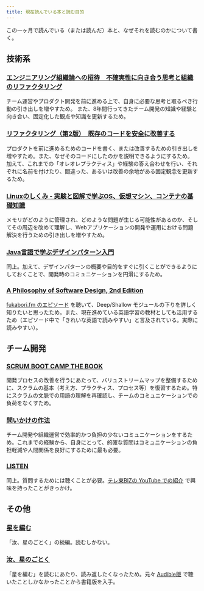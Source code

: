 ```yaml
---
title: 現在読んでいる本と読む目的
---
```


この一ヶ月で読んでいる（または読んだ）本と、なぜそれを読むのかについて書く。

## 技術系

### [エンジニアリング組織論への招待　不確実性に向き合う思考と組織のリファクタリング](https://hb.afl.rakuten.co.jp/ichiba/2304902d.f05c26bc.2304902e.7c640b7c/?pc=https%3A%2F%2Fitem.rakuten.co.jp%2Fbook%2F15341337%2F&link_type=hybrid_url&ut=eyJwYWdlIjoiaXRlbSIsInR5cGUiOiJoeWJyaWRfdXJsIiwic2l6ZSI6IjI0MHgyNDAiLCJuYW0iOjEsIm5hbXAiOiJyaWdodCIsImNvbSI6MSwiY29tcCI6ImRvd24iLCJwcmljZSI6MCwiYm9yIjoxLCJjb2wiOjEsImJidG4iOjEsInByb2QiOjAsImFtcCI6ZmFsc2V9)

チーム運営やプロダクト開発を前に進める上で、自身に必要な思考と取るべき行動の引き出しを増やすため。
また、8年間行ってきたチーム開発の知識や経験と向き合い、固定化した観点や知識を更新するため。

### [リファクタリング（第2版）　既存のコードを安全に改善する](https://hb.afl.rakuten.co.jp/ichiba/2304902d.f05c26bc.2304902e.7c640b7c/?pc=https%3A%2F%2Fitem.rakuten.co.jp%2Fbook%2F16085666%2F&link_type=hybrid_url&ut=eyJwYWdlIjoiaXRlbSIsInR5cGUiOiJoeWJyaWRfdXJsIiwic2l6ZSI6IjI0MHgyNDAiLCJuYW0iOjEsIm5hbXAiOiJyaWdodCIsImNvbSI6MSwiY29tcCI6ImRvd24iLCJwcmljZSI6MCwiYm9yIjoxLCJjb2wiOjEsImJidG4iOjEsInByb2QiOjAsImFtcCI6ZmFsc2V9)

プロダクトを前に進めるためのコードを書く、または改善するための引き出しを増やすため。また、なぜそのコードにしたのかを説明できるようにするため。
加えて、これまでの「オレオレプラクティス」や経験の答え合わせを行い、それぞれに名前を付けたり、間違った、あるいは改善の余地がある固定観念を更新するため。

### [Linuxのしくみ - 実験と図解で学ぶOS、仮想マシン、コンテナの基礎知識](https://hb.afl.rakuten.co.jp/ichiba/2304902d.f05c26bc.2304902e.7c640b7c/?pc=https%3A%2F%2Fitem.rakuten.co.jp%2Fbook%2F17283024%2F&link_type=hybrid_url&ut=eyJwYWdlIjoiaXRlbSIsInR5cGUiOiJoeWJyaWRfdXJsIiwic2l6ZSI6IjI0MHgyNDAiLCJuYW0iOjEsIm5hbXAiOiJyaWdodCIsImNvbSI6MSwiY29tcCI6ImRvd24iLCJwcmljZSI6MCwiYm9yIjoxLCJjb2wiOjEsImJidG4iOjEsInByb2QiOjAsImFtcCI6ZmFsc2V9)

メモリがどのように管理され、どのような問題が生じる可能性があるのか、そしてその周辺を改めて理解し、Webアプリケーションの開発や運用における問題解決を行うための引き出しを増やすため。

### [Java言語で学ぶデザインパターン入門](https://hb.afl.rakuten.co.jp/ichiba/2304902d.f05c26bc.2304902e.7c640b7c/?pc=https%3A%2F%2Fitem.rakuten.co.jp%2Fbook%2F16908395%2F&link_type=hybrid_url&ut=eyJwYWdlIjoiaXRlbSIsInR5cGUiOiJoeWJyaWRfdXJsIiwic2l6ZSI6IjI0MHgyNDAiLCJuYW0iOjEsIm5hbXAiOiJyaWdodCIsImNvbSI6MSwiY29tcCI6ImRvd24iLCJwcmljZSI6MCwiYm9yIjoxLCJjb2wiOjEsImJidG4iOjEsInByb2QiOjAsImFtcCI6ZmFsc2V9)

同上。加えて、デザインパターンの概要や目的をすぐに引くことができるようにしておくことで、開発時のコミュニケーションを円滑にするため。

### [A Philosophy of Software Design, 2nd Edition](https://www.amazon.co.jp/-/en/John-Ousterhout/dp/1732102201)

[fukabori.fm のエピソード](https://fukabori.fm/episode/100) を聴いて、Deep/Shallow モジュールの下りを詳しく知りたいと思ったため。また、現在進めている英語学習の教材としても活用するため（エピソード中で「きれいな英語で読みやすい」と言及されている。実際に読みやすい）。

## チーム開発

### [SCRUM BOOT CAMP THE BOOK](https://hb.afl.rakuten.co.jp/ichiba/2304902d.f05c26bc.2304902e.7c640b7c/?pc=https%3A%2F%2Fitem.rakuten.co.jp%2Fbook%2F16284702%2F&link_type=hybrid_url&ut=eyJwYWdlIjoiaXRlbSIsInR5cGUiOiJoeWJyaWRfdXJsIiwic2l6ZSI6IjI0MHgyNDAiLCJuYW0iOjEsIm5hbXAiOiJyaWdodCIsImNvbSI6MSwiY29tcCI6ImRvd24iLCJwcmljZSI6MCwiYm9yIjoxLCJjb2wiOjEsImJidG4iOjEsInByb2QiOjAsImFtcCI6ZmFsc2V9)

開発プロセスの改善を行うにあたって、バリュストリームマップを整備するために、スクラムの基本（考え方、プラクティス、プロセス等）を復習するため。特にスクラムの文脈での用語の理解を再確認し、チームのコミュニケーションでの負荷をなくすため。

### [問いかけの作法](https://hb.afl.rakuten.co.jp/ichiba/2304902d.f05c26bc.2304902e.7c640b7c/?pc=https%3A%2F%2Fitem.rakuten.co.jp%2Fbook%2F16959719%2F&link_type=hybrid_url&ut=eyJwYWdlIjoiaXRlbSIsInR5cGUiOiJoeWJyaWRfdXJsIiwic2l6ZSI6IjI0MHgyNDAiLCJuYW0iOjEsIm5hbXAiOiJyaWdodCIsImNvbSI6MSwiY29tcCI6ImRvd24iLCJwcmljZSI6MCwiYm9yIjoxLCJjb2wiOjEsImJidG4iOjEsInByb2QiOjAsImFtcCI6ZmFsc2V9)

チーム開発や組織運営で効率的かつ負担の少ないコミュニケーションをするため。これまでの経験から、自身にとって、的確な質問はコミュニケーションの負担軽減や人間関係を良好にするために最も必要。

### [LISTEN](https://hb.afl.rakuten.co.jp/ichiba/2304902d.f05c26bc.2304902e.7c640b7c/?pc=https%3A%2F%2Fitem.rakuten.co.jp%2Fbook%2F16810960%2F&link_type=hybrid_url&ut=eyJwYWdlIjoiaXRlbSIsInR5cGUiOiJoeWJyaWRfdXJsIiwic2l6ZSI6IjI0MHgyNDAiLCJuYW0iOjEsIm5hbXAiOiJyaWdodCIsImNvbSI6MSwiY29tcCI6ImRvd24iLCJwcmljZSI6MCwiYm9yIjoxLCJjb2wiOjEsImJidG4iOjEsInByb2QiOjAsImFtcCI6ZmFsc2V9)

同上。質問するためには聴くことが必要。[テレ東BIZの YouTube での紹介](https://youtu.be/LaYkv_Tl-Ec?si=rd2XlkgLFAF-kKjf) で興味を持ったことがきっかけ。

## その他

### [星を編む](https://hb.afl.rakuten.co.jp/ichiba/2304902d.f05c26bc.2304902e.7c640b7c/?pc=https%3A%2F%2Fitem.rakuten.co.jp%2Fbook%2F17644989%2F&link_type=hybrid_url&ut=eyJwYWdlIjoiaXRlbSIsInR5cGUiOiJoeWJyaWRfdXJsIiwic2l6ZSI6IjI0MHgyNDAiLCJuYW0iOjEsIm5hbXAiOiJyaWdodCIsImNvbSI6MSwiY29tcCI6ImRvd24iLCJwcmljZSI6MCwiYm9yIjoxLCJjb2wiOjEsImJidG4iOjEsInByb2QiOjAsImFtcCI6ZmFsc2V9)

「汝、星のごとく」の続編。読むしかない。

### [汝、星のごとく](https://hb.afl.rakuten.co.jp/ichiba/2304902d.f05c26bc.2304902e.7c640b7c/?pc=https%3A%2F%2Fitem.rakuten.co.jp%2Fbook%2F17202261%2F&link_type=hybrid_url&ut=eyJwYWdlIjoiaXRlbSIsInR5cGUiOiJoeWJyaWRfdXJsIiwic2l6ZSI6IjI0MHgyNDAiLCJuYW0iOjEsIm5hbXAiOiJyaWdodCIsImNvbSI6MSwiY29tcCI6ImRvd24iLCJwcmljZSI6MCwiYm9yIjoxLCJjb2wiOjEsImJidG4iOjEsInByb2QiOjAsImFtcCI6ZmFsc2V9)

「星を編む」を読むにあたり、読み返したくなったため。元々 [Audible版](https://www.audible.co.jp/pd/%E6%B1%9D%E3%80%81%E6%98%9F%E3%81%AE%E3%81%94%E3%81%A8%E3%81%8F-%E3%82%AA%E3%83%BC%E3%83%87%E3%82%A3%E3%82%AA%E3%83%96%E3%83%83%E3%82%AF/B0BGKDKM1D?action_code=ASSGB149080119000H&share_location=pdp) で聴いたことしかなかったことから書籍版を入手。
